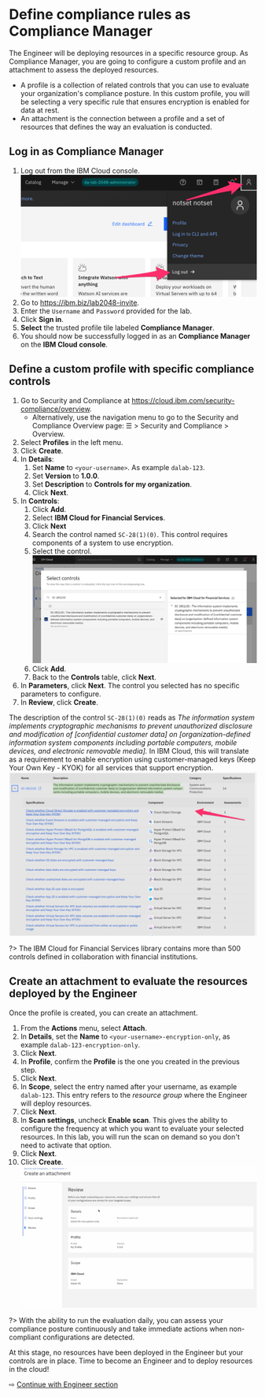 # Define compliance rules as Compliance Manager

The Engineer will be deploying resources in a specific resource group. As Compliance Manager, you are going to configure a custom profile and an attachment to assess the deployed resources.
   * A profile is a collection of related controls that you can use to evaluate your organization's compliance posture. In this custom profile, you will be selecting a very specific rule that ensures encryption is enabled for data at rest.
   * An attachment is the connection between a profile and a set of resources that defines the way an evaluation is conducted.

## Log in as Compliance Manager

1. Log out from the IBM Cloud console.
  ![](images/25-logout.png ':size=400')
1. Go to https://ibm.biz/lab2048-invite.
1. Enter the `Username` and `Password` provided for the lab.
1. Click **Sign in**.
1. **Select** the trusted profile tile labeled **Compliance Manager**.
1. You should now be successfully logged in as an **Compliance Manager** on the **IBM Cloud console**.

## Define a custom profile with specific compliance controls

1. Go to Security and Compliance at https://cloud.ibm.com/security-compliance/overview.
   * Alternatively, use the navigation menu to go to the Security and Compliance Overview page: ☰ > Security and Compliance > Overview.
1. Select **Profiles** in the left menu.
1. Click **Create**.
1. In **Details**:
   1. Set **Name** to `<your-username>`. As example `dalab-123`.
   1. Set **Version** to **1.0.0**.
   1. Set **Description** to **Controls for my organization**.
   1. Click **Next**.
1. In **Controls**:
   1. Click **Add**.
   1. Select **IBM Cloud for Financial Services**.
   1. Click **Next**
   1. Search the control named `SC-28(1)(0)`. This control requires components of a system to use encryption.
   1. Select the control.
      ![](images/25-select-controls.png ':size=400')
   1. Click **Add**.
   1. Back to the **Controls** table, click **Next**.
1. In **Parameters**, click **Next**. The control you selected has no specific parameters to configure.
1. In **Review**, click **Create**.

The description of the control `SC-28(1)(0)` reads as _The information system implements cryptographic mechanisms to prevent unauthorized disclosure and modification of [confidential customer data] on [organization-defined information system components including portable computers, mobile devices, and electronic removable media]._ In IBM Cloud, this will translate as a requirement to enable encryption using customer-managed keys (Keep Your Own Key - KYOK) for all services that support encryption.
   ![](images/25-control-description.png ':size=600')

?> The IBM Cloud for Financial Services library contains more than 500 controls defined in collaboration with financial institutions.

## Create an attachment to evaluate the resources deployed by the Engineer

Once the profile is created, you can create an attachment.

1. From the **Actions** menu, select **Attach**.
1. In **Details**, set the **Name** to `<your-username>-encryption-only`, as example `dalab-123-encryption-only`.
1. Click **Next**.
1. In **Profile**, confirm the **Profile** is the one you created in the previous step.
1. Click **Next**.
1. In **Scope**, select the entry named after your username, as example `dalab-123`. This entry refers to the _resource group_ where the Engineer will deploy resources.
1. Click **Next**.
1. In **Scan settings**, uncheck **Enable scan**. This gives the ability to configure the frequency at which you want to evaluate your selected resources. In this lab, you will run the scan on demand so you don't need to activate that option.
1. Click **Next**.
1. Click **Create**.
   ![](images/25-create-attachment.png ':size=600')

?> With the ability to run the evaluation daily, you can assess your compliance posture continuously and take immediate actions when non-compliant configurations are detected.

At this stage, no resources have been deployed in the Engineer but your controls are in place. Time to become an Engineer and to deploy resources in the cloud!

⇨ [Continue with Engineer section](30-engineer.md)
